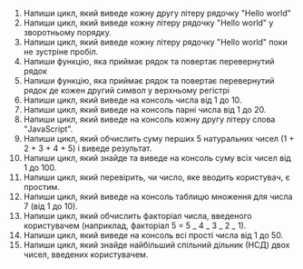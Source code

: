 1. Напиши цикл, який виведе кожну другу літеру рядочку "Hello world"
1. Напиши цикл, який виведе кожну літеру рядочку "Hello world" у зворотньому порядку.
1. Напиши цикл, який виведе кожну літеру рядочку "Hello world" поки не зустріне пробіл.
1. Напиши функцію, яка приймає рядок та повертає перевернутий рядок
1. Напиши функцію, яка приймає рядок та повертає перевернутий рядок де кожен другий символ у верхньому регістрі
1. Напиши цикл, який виведе на консоль числа від 1 до 10.
1. Напиши цикл, який виведе на консоль парні числа від 1 до 20.
1. Напиши цикл, який виведе на консоль кожну другу літеру слова "JavaScript".
1. Напиши цикл, який обчислить суму перших 5 натуральних чисел (1 + 2 + 3 + 4 + 5) і виведе результат.
1. Напиши цикл, який знайде та виведе на консоль суму всіх чисел від 1 до 100.
1. Напиши цикл, який перевірить, чи число, яке вводить користувач, є простим.
1. Напиши цикл, який виведе на консоль таблицю множення для числа 7 (від 1 до 10).
1. Напиши цикл, який обчислить факторіал числа, введеного користувачем (наприклад, факторіал 5 = 5 _ 4 _ 3 _ 2 _ 1).
1. Напиши цикл, який виведе на консоль всі прості числа від 1 до 50.
1. Напиши цикл, який знайде найбільший спільний дільник (НСД) двох чисел, введених користувачем.
